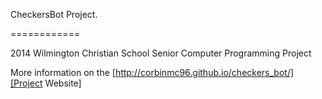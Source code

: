 CheckersBot Project.

============

2014 Wilmington Christian School Senior Computer Programming Project

More information on the [http://corbinmc96.github.io/checkers_bot/][Project Website]

